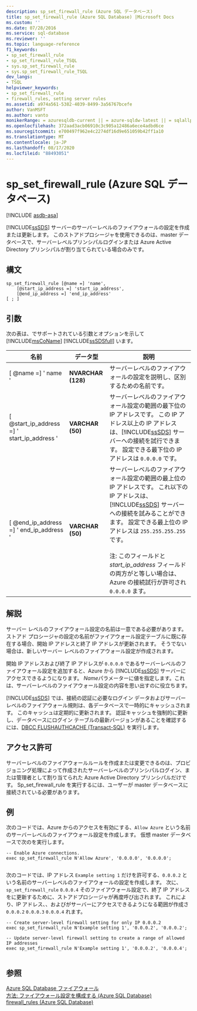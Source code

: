 ```yaml
---
description: sp_set_firewall_rule (Azure SQL データベース)
title: sp_set_firewall_rule (Azure SQL Database) |Microsoft Docs
ms.custom: ''
ms.date: 07/28/2016
ms.service: sql-database
ms.reviewer: ''
ms.topic: language-reference
f1_keywords:
- sp_set_firewall_rule
- sp_set_firewall_rule_TSQL
- sys.sp_set_firewall_rule
- sys.sp_set_firewall_rule_TSQL
dev_langs:
- TSQL
helpviewer_keywords:
- sp_set_firewall_rule
- firewall_rules, setting server rules
ms.assetid: a974a561-5382-4039-8499-3a56767bcefe
author: VanMSFT
ms.author: vanto
monikerRange: = azuresqldb-current || = azure-sqldw-latest || = sqlallproducts-allversions
ms.openlocfilehash: 372aad3acb06910c3c905a12486a6ece4adbd6ce
ms.sourcegitcommit: e700497f962e4c2274df16d9e651059b42ff1a10
ms.translationtype: MT
ms.contentlocale: ja-JP
ms.lasthandoff: 08/17/2020
ms.locfileid: "88493051"
---
```

# <a name="sp_set_firewall_rule-azure-sql-database"></a>sp_set_firewall_rule (Azure SQL データベース)
[!INCLUDE [asdb-asa](../../includes/applies-to-version/asdb-asa.md)]

  [!INCLUDE[ssSDS](../../includes/sssds-md.md)] サーバーのサーバーレベルのファイアウォールの設定を作成または更新します。 このストアドプロシージャを使用できるのは、master データベースで、サーバーレベルプリンシパルログインまたは Azure Active Directory プリンシパルが割り当てられている場合のみです。  
  
  
## <a name="syntax"></a>構文  
  
```
sp_set_firewall_rule [@name =] 'name', 
    [@start_ip_address =] 'start_ip_address', 
    [@end_ip_address =] 'end_ip_address'
[ ; ]  
```  
  
## <a name="arguments"></a>引数  
 次の表は、でサポートされている引数とオプションを示して [!INCLUDE[msCoName](../../includes/msconame-md.md)] [!INCLUDE[ssSDSfull](../../includes/sssdsfull-md.md)] います。  
  
|名前|データ型|説明|  
|----------|--------------|-----------------|  
|[ @name =] ' name '|**NVARCHAR (128)**|サーバーレベルのファイアウォールの設定を説明し、区別するための名前です。|  
|[ @start_ip_address =] ' start_ip_address '|**VARCHAR (50)**|サーバーレベルのファイアウォール設定の範囲の最下位の IP アドレスです。 この IP アドレス以上の IP アドレスは、[!INCLUDE[ssSDS](../../includes/sssds-md.md)] サーバーへの接続を試行できます。 設定できる最下位の IP アドレスは `0.0.0.0` です。|  
|[ @end_ip_address =] ' end_ip_address '|**VARCHAR (50)**|サーバーレベルのファイアウォール設定の範囲の最上位の IP アドレスです。 これ以下の IP アドレスは、[!INCLUDE[ssSDS](../../includes/sssds-md.md)] サーバーへの接続を試みることができます。 設定できる最上位の IP アドレスは `255.255.255.255` です。<br /><br /> 注: このフィールドと *start_ip_address* フィールドの両方がと等しい場合は、Azure の接続試行が許可され `0.0.0.0` ます。|  
  
## <a name="remarks"></a>解説  
 サーバー レベルのファイアウォール設定の名前は一意である必要があります。 ストアド プロシージャの設定の名前がファイアウォール設定テーブルに既に存在する場合、開始 IP アドレスと終了 IP アドレスが更新されます。 そうでない場合は、新しいサーバー レベルのファイアウォール設定が作成されます。  
  
 開始 IP アドレスおよび終了 IP アドレスが `0.0.0.0` であるサーバーレベルのファイアウォール設定を追加すると、Azure から [!INCLUDE[ssSDS](../../includes/sssds-md.md)] サーバーにアクセスできるようになります。 *Name*パラメーターに値を指定します。これは、サーバーレベルのファイアウォール設定の内容を思い出すのに役立ちます。  
  
 [!INCLUDE[ssSDS](../../includes/sssds-md.md)] では、接続の認証に必要なログイン データおよびサーバー レベルのファイアウォール規則は、各データベースで一時的にキャッシュされます。 このキャッシュは定期的に更新されます。 認証キャッシュを強制的に更新し、データベースにログイン テーブルの最新バージョンがあることを確認するには、[DBCC FLUSHAUTHCACHE &#40;Transact-SQL&#41;](../../t-sql/database-console-commands/dbcc-flushauthcache-transact-sql.md) を実行します。  
  
## <a name="permissions"></a>アクセス許可  
 サーバーレベルのファイアウォールルールを作成または変更できるのは、プロビジョニング処理によって作成されたサーバーレベルのプリンシパルログイン、または管理者として割り当てられた Azure Active Directory プリンシパルだけです。 Sp_set_firewall_rule を実行するには、ユーザーが master データベースに接続されている必要があります。  
  
## <a name="examples"></a>例  
 次のコードでは、Azure からのアクセスを有効にする、`Allow Azure` という名前のサーバーレベルのファイアウォール設定を作成します。 仮想 master データベースで次のを実行します。  
  
```  
-- Enable Azure connections.  
exec sp_set_firewall_rule N'Allow Azure', '0.0.0.0', '0.0.0.0';  
  
```  
  
 次のコードでは、IP アドレス `Example setting 1` だけを許可する、`0.0.0.2` という名前のサーバーレベルのファイアウォールの設定を作成します。 次に、 `sp_set_firewall_rule` `0.0.0.4` そのファイアウォール設定で、終了 IP アドレスをに更新するために、ストアドプロシージャが再度呼び出されます。 これにより、IP アドレス、、およびがサーバーにアクセスできるようになる範囲が作成さ `0.0.0.2` `0.0.0.3` `0.0.0.4` れます。  
  
```  
-- Create server-level firewall setting for only IP 0.0.0.2  
exec sp_set_firewall_rule N'Example setting 1', '0.0.0.2', '0.0.0.2';  
  
-- Update server-level firewall setting to create a range of allowed IP addresses
exec sp_set_firewall_rule N'Example setting 1', '0.0.0.2', '0.0.0.4';  
  
```  
  
## <a name="see-also"></a>参照  
 [Azure SQL Database ファイアウォール](https://azure.microsoft.com/documentation/articles/sql-database-firewall-configure/)   
 [方法: ファイアウォール設定を構成する (Azure SQL Database)](https://azure.microsoft.com/documentation/articles/sql-database-configure-firewall-settings/)   
 [firewall_rules &#40;Azure SQL Database&#41;](../../relational-databases/system-catalog-views/sys-firewall-rules-azure-sql-database.md)
